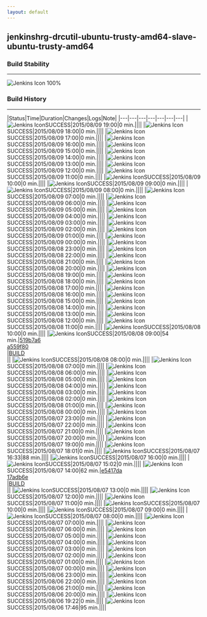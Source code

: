 ```yaml
---
layout: default
---
```

## jenkinshrg-drcutil-ubuntu-trusty-amd64-slave-ubuntu-trusty-amd64
### Build Stability
___
![Jenkins Icon](http://jenkinshrg.github.io/images/48x48/health-80plus.png)
100%
  
### Build History
___
|Status|Time|Duration|Changes|Logs|Note|
|---|---|---|---|---|---|---|
|![Jenkins Icon](http://jenkinshrg.github.io/images/24x24/blue.png)SUCCESS|2015/08/09 19:00|0 min.||||
|![Jenkins Icon](http://jenkinshrg.github.io/images/24x24/blue.png)SUCCESS|2015/08/09 18:00|0 min.||||
|![Jenkins Icon](http://jenkinshrg.github.io/images/24x24/blue.png)SUCCESS|2015/08/09 17:00|0 min.||||
|![Jenkins Icon](http://jenkinshrg.github.io/images/24x24/blue.png)SUCCESS|2015/08/09 16:00|0 min.||||
|![Jenkins Icon](http://jenkinshrg.github.io/images/24x24/blue.png)SUCCESS|2015/08/09 15:00|0 min.||||
|![Jenkins Icon](http://jenkinshrg.github.io/images/24x24/blue.png)SUCCESS|2015/08/09 14:00|0 min.||||
|![Jenkins Icon](http://jenkinshrg.github.io/images/24x24/blue.png)SUCCESS|2015/08/09 13:00|0 min.||||
|![Jenkins Icon](http://jenkinshrg.github.io/images/24x24/blue.png)SUCCESS|2015/08/09 12:00|0 min.||||
|![Jenkins Icon](http://jenkinshrg.github.io/images/24x24/blue.png)SUCCESS|2015/08/09 11:00|0 min.||||
|![Jenkins Icon](http://jenkinshrg.github.io/images/24x24/blue.png)SUCCESS|2015/08/09 10:00|0 min.||||
|![Jenkins Icon](http://jenkinshrg.github.io/images/24x24/blue.png)SUCCESS|2015/08/09 09:00|0 min.||||
|![Jenkins Icon](http://jenkinshrg.github.io/images/24x24/blue.png)SUCCESS|2015/08/09 08:00|0 min.||||
|![Jenkins Icon](http://jenkinshrg.github.io/images/24x24/blue.png)SUCCESS|2015/08/09 07:00|0 min.||||
|![Jenkins Icon](http://jenkinshrg.github.io/images/24x24/blue.png)SUCCESS|2015/08/09 06:00|0 min.||||
|![Jenkins Icon](http://jenkinshrg.github.io/images/24x24/blue.png)SUCCESS|2015/08/09 05:00|0 min.||||
|![Jenkins Icon](http://jenkinshrg.github.io/images/24x24/blue.png)SUCCESS|2015/08/09 04:00|0 min.||||
|![Jenkins Icon](http://jenkinshrg.github.io/images/24x24/blue.png)SUCCESS|2015/08/09 03:00|0 min.||||
|![Jenkins Icon](http://jenkinshrg.github.io/images/24x24/blue.png)SUCCESS|2015/08/09 02:00|0 min.||||
|![Jenkins Icon](http://jenkinshrg.github.io/images/24x24/blue.png)SUCCESS|2015/08/09 01:00|0 min.||||
|![Jenkins Icon](http://jenkinshrg.github.io/images/24x24/blue.png)SUCCESS|2015/08/09 00:00|0 min.||||
|![Jenkins Icon](http://jenkinshrg.github.io/images/24x24/blue.png)SUCCESS|2015/08/08 23:00|0 min.||||
|![Jenkins Icon](http://jenkinshrg.github.io/images/24x24/blue.png)SUCCESS|2015/08/08 22:00|0 min.||||
|![Jenkins Icon](http://jenkinshrg.github.io/images/24x24/blue.png)SUCCESS|2015/08/08 21:00|0 min.||||
|![Jenkins Icon](http://jenkinshrg.github.io/images/24x24/blue.png)SUCCESS|2015/08/08 20:00|0 min.||||
|![Jenkins Icon](http://jenkinshrg.github.io/images/24x24/blue.png)SUCCESS|2015/08/08 19:00|0 min.||||
|![Jenkins Icon](http://jenkinshrg.github.io/images/24x24/blue.png)SUCCESS|2015/08/08 18:00|0 min.||||
|![Jenkins Icon](http://jenkinshrg.github.io/images/24x24/blue.png)SUCCESS|2015/08/08 17:00|0 min.||||
|![Jenkins Icon](http://jenkinshrg.github.io/images/24x24/blue.png)SUCCESS|2015/08/08 16:00|0 min.||||
|![Jenkins Icon](http://jenkinshrg.github.io/images/24x24/blue.png)SUCCESS|2015/08/08 15:00|0 min.||||
|![Jenkins Icon](http://jenkinshrg.github.io/images/24x24/blue.png)SUCCESS|2015/08/08 14:00|0 min.||||
|![Jenkins Icon](http://jenkinshrg.github.io/images/24x24/blue.png)SUCCESS|2015/08/08 13:00|0 min.||||
|![Jenkins Icon](http://jenkinshrg.github.io/images/24x24/blue.png)SUCCESS|2015/08/08 12:00|0 min.||||
|![Jenkins Icon](http://jenkinshrg.github.io/images/24x24/blue.png)SUCCESS|2015/08/08 11:00|0 min.||||
|![Jenkins Icon](http://jenkinshrg.github.io/images/24x24/blue.png)SUCCESS|2015/08/08 10:00|0 min.||||
|![Jenkins Icon](http://jenkinshrg.github.io/images/24x24/blue.png)SUCCESS|2015/08/08 09:00|54 min.|[519b7a6](https://github.com/fkanehiro/openhrp3/commit/519b7a6bedd658343f6fb74f255174d88189036e)<br>[a559f80](https://github.com/fkanehiro/openhrp3/commit/a559f80bad269709c79471fe0b23e6fa52364dda)<br>|[BUILD](https://drive.google.com/file/d/0B54sHwaxmuM4UVVkZGxENjFpaHc/view?usp=drivesdk)<br>||
|![Jenkins Icon](http://jenkinshrg.github.io/images/24x24/blue.png)SUCCESS|2015/08/08 08:00|0 min.||||
|![Jenkins Icon](http://jenkinshrg.github.io/images/24x24/blue.png)SUCCESS|2015/08/08 07:00|0 min.||||
|![Jenkins Icon](http://jenkinshrg.github.io/images/24x24/blue.png)SUCCESS|2015/08/08 06:00|0 min.||||
|![Jenkins Icon](http://jenkinshrg.github.io/images/24x24/blue.png)SUCCESS|2015/08/08 05:00|0 min.||||
|![Jenkins Icon](http://jenkinshrg.github.io/images/24x24/blue.png)SUCCESS|2015/08/08 04:00|0 min.||||
|![Jenkins Icon](http://jenkinshrg.github.io/images/24x24/blue.png)SUCCESS|2015/08/08 03:00|0 min.||||
|![Jenkins Icon](http://jenkinshrg.github.io/images/24x24/blue.png)SUCCESS|2015/08/08 02:00|0 min.||||
|![Jenkins Icon](http://jenkinshrg.github.io/images/24x24/blue.png)SUCCESS|2015/08/08 01:00|0 min.||||
|![Jenkins Icon](http://jenkinshrg.github.io/images/24x24/blue.png)SUCCESS|2015/08/08 00:00|0 min.||||
|![Jenkins Icon](http://jenkinshrg.github.io/images/24x24/blue.png)SUCCESS|2015/08/07 23:00|0 min.||||
|![Jenkins Icon](http://jenkinshrg.github.io/images/24x24/blue.png)SUCCESS|2015/08/07 22:00|0 min.||||
|![Jenkins Icon](http://jenkinshrg.github.io/images/24x24/blue.png)SUCCESS|2015/08/07 21:00|0 min.||||
|![Jenkins Icon](http://jenkinshrg.github.io/images/24x24/blue.png)SUCCESS|2015/08/07 20:00|0 min.||||
|![Jenkins Icon](http://jenkinshrg.github.io/images/24x24/blue.png)SUCCESS|2015/08/07 19:00|0 min.||||
|![Jenkins Icon](http://jenkinshrg.github.io/images/24x24/blue.png)SUCCESS|2015/08/07 18:01|0 min.||||
|![Jenkins Icon](http://jenkinshrg.github.io/images/24x24/blue.png)SUCCESS|2015/08/07 16:33|88 min.||||
|![Jenkins Icon](http://jenkinshrg.github.io/images/24x24/blue.png)SUCCESS|2015/08/07 16:00|0 min.||||
|![Jenkins Icon](http://jenkinshrg.github.io/images/24x24/blue.png)SUCCESS|2015/08/07 15:02|0 min.||||
|![Jenkins Icon](http://jenkinshrg.github.io/images/24x24/blue.png)SUCCESS|2015/08/07 14:00|62 min.|[e5417da](https://github.com/jrl-umi3218/hmc2/commit/e5417dad43d61323ce4da6d7abf8884db1a7653c)<br>[17adb6e](https://github.com/jrl-umi3218/hrpsys-humanoid/commit/17adb6ebfbdbe5db64fd6606d977e9b261d48e95)<br>|[BUILD](https://drive.google.com/file/d/0B54sHwaxmuM4VFNxNVRFQVNSOGM/view?usp=drivesdk)<br>||
|![Jenkins Icon](http://jenkinshrg.github.io/images/24x24/blue.png)SUCCESS|2015/08/07 13:00|0 min.||||
|![Jenkins Icon](http://jenkinshrg.github.io/images/24x24/blue.png)SUCCESS|2015/08/07 12:00|0 min.||||
|![Jenkins Icon](http://jenkinshrg.github.io/images/24x24/blue.png)SUCCESS|2015/08/07 11:00|0 min.||||
|![Jenkins Icon](http://jenkinshrg.github.io/images/24x24/blue.png)SUCCESS|2015/08/07 10:00|0 min.||||
|![Jenkins Icon](http://jenkinshrg.github.io/images/24x24/blue.png)SUCCESS|2015/08/07 09:00|0 min.||||
|![Jenkins Icon](http://jenkinshrg.github.io/images/24x24/blue.png)SUCCESS|2015/08/07 08:00|0 min.||||
|![Jenkins Icon](http://jenkinshrg.github.io/images/24x24/blue.png)SUCCESS|2015/08/07 07:00|0 min.||||
|![Jenkins Icon](http://jenkinshrg.github.io/images/24x24/blue.png)SUCCESS|2015/08/07 06:00|0 min.||||
|![Jenkins Icon](http://jenkinshrg.github.io/images/24x24/blue.png)SUCCESS|2015/08/07 05:00|0 min.||||
|![Jenkins Icon](http://jenkinshrg.github.io/images/24x24/blue.png)SUCCESS|2015/08/07 04:00|0 min.||||
|![Jenkins Icon](http://jenkinshrg.github.io/images/24x24/blue.png)SUCCESS|2015/08/07 03:00|0 min.||||
|![Jenkins Icon](http://jenkinshrg.github.io/images/24x24/blue.png)SUCCESS|2015/08/07 02:00|0 min.||||
|![Jenkins Icon](http://jenkinshrg.github.io/images/24x24/blue.png)SUCCESS|2015/08/07 01:00|0 min.||||
|![Jenkins Icon](http://jenkinshrg.github.io/images/24x24/blue.png)SUCCESS|2015/08/07 00:00|0 min.||||
|![Jenkins Icon](http://jenkinshrg.github.io/images/24x24/blue.png)SUCCESS|2015/08/06 23:00|0 min.||||
|![Jenkins Icon](http://jenkinshrg.github.io/images/24x24/blue.png)SUCCESS|2015/08/06 22:00|0 min.||||
|![Jenkins Icon](http://jenkinshrg.github.io/images/24x24/blue.png)SUCCESS|2015/08/06 21:00|0 min.||||
|![Jenkins Icon](http://jenkinshrg.github.io/images/24x24/blue.png)SUCCESS|2015/08/06 20:00|0 min.||||
|![Jenkins Icon](http://jenkinshrg.github.io/images/24x24/blue.png)SUCCESS|2015/08/06 19:22|0 min.||||
|![Jenkins Icon](http://jenkinshrg.github.io/images/24x24/blue.png)SUCCESS|2015/08/06 17:46|95 min.||||
